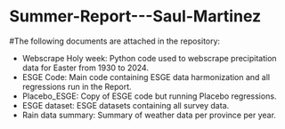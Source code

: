 # Summer-Report---Saul-Martinez

#The following documents are attached in the repository: 

- Webscrape Holy week: Python code used to webscrape precipitation data for Easter from 1930 to 2024. 
- ESGE Code: Main code containing ESGE data harmonization and all regressions run in the Report.
- Placebo_ESGE: Copy of ESGE code but running Placebo regressions.
- ESGE dataset: ESGE datasets containing all survey data.
- Rain data summary: Summary of weather data per province per year. 
#
